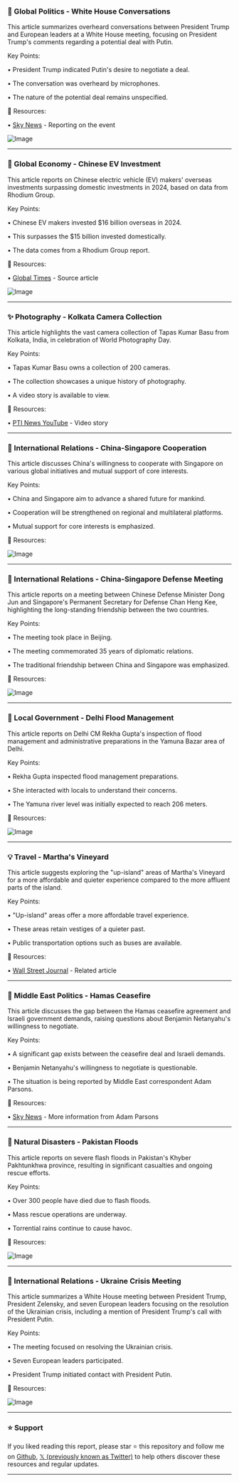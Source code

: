 ### 🤖 Global Politics - White House Conversations

This article summarizes overheard conversations between President Trump and European leaders at a White House meeting, focusing on President Trump's comments regarding a potential deal with Putin.

Key Points:

• President Trump indicated Putin's desire to negotiate a deal.

• The conversation was overheard by microphones.

• The nature of the potential deal remains unspecified.


🔗 Resources:

• [Sky News](https://x.com/SkyNews) - Reporting on the event

![Image](https://pbs.twimg.com/media/Gys8D9XXsAIl2ZA.jpg)

---
### 🤖 Global Economy - Chinese EV Investment

This article reports on Chinese electric vehicle (EV) makers' overseas investments surpassing domestic investments in 2024, based on data from Rhodium Group.

Key Points:

• Chinese EV makers invested $16 billion overseas in 2024.

• This surpasses the $15 billion invested domestically.

• The data comes from a Rhodium Group report.


🔗 Resources:

• [Global Times](https://globaltimes.cn/page/202508/1341210.shtml) - Source article

![Image](https://pbs.twimg.com/media/Gys3ohIacAEVL0I?format=jpg&name=small)

---
### ✨ Photography - Kolkata Camera Collection

This article highlights the vast camera collection of Tapas Kumar Basu from Kolkata, India, in celebration of World Photography Day.

Key Points:

• Tapas Kumar Basu owns a collection of 200 cameras.

• The collection showcases a unique history of photography.

•  A video story is available to view.


🔗 Resources:

• [PTI News YouTube](https://youtu.be/gALYwiAAj8o?si=gjo445HvoAOFFe5z) - Video story

---
### 🤖 International Relations - China-Singapore Cooperation

This article discusses China's willingness to cooperate with Singapore on various global initiatives and mutual support of core interests.

Key Points:

• China and Singapore aim to advance a shared future for mankind.

• Cooperation will be strengthened on regional and multilateral platforms.

• Mutual support for core interests is emphasized.


🔗 Resources:

![Image](https://pbs.twimg.com/media/GyszbclacAI88zA?format=jpg&name=small)

---
### 🤖 International Relations - China-Singapore Defense Meeting

This article reports on a meeting between Chinese Defense Minister Dong Jun and Singapore's Permanent Secretary for Defense Chan Heng Kee, highlighting the long-standing friendship between the two countries.

Key Points:

•  The meeting took place in Beijing.

•  The meeting commemorated 35 years of diplomatic relations.

•  The traditional friendship between China and Singapore was emphasized.


🔗 Resources:

![Image](https://pbs.twimg.com/media/GyszbclacAI88zA?format=jpg&name=small)

---
### 🤖 Local Government - Delhi Flood Management

This article reports on Delhi CM Rekha Gupta's inspection of flood management and administrative preparations in the Yamuna Bazar area of Delhi.

Key Points:

• Rekha Gupta inspected flood management preparations.

• She interacted with locals to understand their concerns.

• The Yamuna river level was initially expected to reach 206 meters.


🔗 Resources:

![Image](https://pbs.twimg.com/media/GysvzYEacAIiC-h?format=png&name=small)

---
### 💡 Travel - Martha's Vineyard

This article suggests exploring the "up-island" areas of Martha's Vineyard for a more affordable and quieter experience compared to the more affluent parts of the island.

Key Points:

•  "Up-island" areas offer a more affordable travel experience.

•  These areas retain vestiges of a quieter past.

•  Public transportation options such as buses are available.


🔗 Resources:

• [Wall Street Journal](https://t.co/DP6OEDZCI9) - Related article

---
### 🤖 Middle East Politics - Hamas Ceasefire

This article discusses the gap between the Hamas ceasefire agreement and Israeli government demands, raising questions about Benjamin Netanyahu's willingness to negotiate.


Key Points:

• A significant gap exists between the ceasefire deal and Israeli demands.

•  Benjamin Netanyahu's willingness to negotiate is questionable.

•  The situation is being reported by Middle East correspondent Adam Parsons.


🔗 Resources:

• [Sky News](https://trib.al/PpopmN3) - More information from Adam Parsons

---
### 🤖 Natural Disasters - Pakistan Floods

This article reports on severe flash floods in Pakistan's Khyber Pakhtunkhwa province, resulting in significant casualties and ongoing rescue efforts.


Key Points:

• Over 300 people have died due to flash floods.

• Mass rescue operations are underway.

• Torrential rains continue to cause havoc.


🔗 Resources:

![Image](https://pbs.twimg.com/amplify_video_thumb/1957703756029784065/img/iR-iNclCtbY9ehon.jpg)

---
### 🤖 International Relations - Ukraine Crisis Meeting

This article summarizes a White House meeting between President Trump, President Zelensky, and seven European leaders focusing on the resolution of the Ukrainian crisis, including a mention of President Trump's call with President Putin.


Key Points:

• The meeting focused on resolving the Ukrainian crisis.

•  Seven European leaders participated.

•  President Trump initiated contact with President Putin.


🔗 Resources:

![Image](https://pbs.twimg.com/amplify_video_thumb/1957703683078316032/img/mIdM8kDO8-QOxvGk.jpg)


---

### ⭐️ Support

If you liked reading this report, please star ⭐️ this repository and follow me on [Github](https://github.com/Drix10), [𝕏 (previously known as Twitter)](https://x.com/DRIX_10_) to help others discover these resources and regular updates.

---